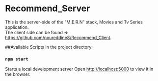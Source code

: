# Recommend_Server
This is the server-side of the "M.E.R.N" stack, Movies and Tv Series application. \
The client side can be found => https://github.com/noureddine8/Recommend_Client.

##Available Scripts
In the project directory:

### `npm start`
Starts a local development server
Open [http://localhost:5000](http://localhost:5000) to view it in the browser.
